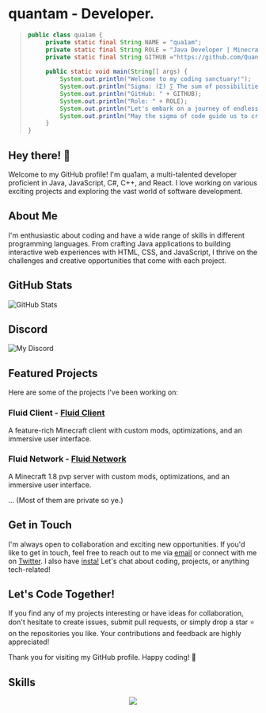 # quantam - Developer.

> ```java
> public class qua1am {
>     private static final String NAME = "qua1am";
>     private static final String ROLE = "Java Developer | Minecraft Enthusiast | Code Crafter";
>     private static final String GITHUB ="https://github.com/Quantamyt";
>     
>     public static void main(String[] args) {
>         System.out.println("Welcome to my coding sanctuary!");
>         System.out.println("Sigma: (Σ) ∑ The sum of possibilities and creativity.");
>         System.out.println("GitHub: " + GITHUB);
>         System.out.println("Role: " + ROLE);
>         System.out.println("Let's embark on a journey of endless innovation and craft stunning code!");
>         System.out.println("May the sigma of code guide us to create magic in the digital realm. 🎩✨");
>     }
> }
> ```

## Hey there! 👋

Welcome to my GitHub profile! I'm qua1am, a multi-talented developer proficient in Java, JavaScript, C#, C++, and React. I love working on various exciting projects and exploring the vast world of software development.

## About Me

I'm enthusiastic about coding and have a wide range of skills in different programming languages. From crafting Java applications to building interactive web experiences with HTML, CSS, and JavaScript, I thrive on the challenges and creative opportunities that come with each project.

## GitHub Stats

![GitHub Stats](https://github-readme-stats.vercel.app/api?username=Quantamyt&show_icons=true&count_private=true&hide=prs,issues&theme=radical)


## Discord 

![My Discord](https://discord-readme-badge.vercel.app/api?id=1121050952628183152)


## Featured Projects

Here are some of the projects I've been working on:

### Fluid Client - [Fluid Client](https://github.com/Fluid-Client-Development)

A feature-rich Minecraft client with custom mods, optimizations, and an immersive user interface.

### Fluid Network - [Fluid Network](https://github.com/Fluid-Client-Development)

A Minecraft 1.8 pvp server with custom mods, optimizations, and an immersive user interface.

... (Most of them are private so ye.)

## Get in Touch

I'm always open to collaboration and exciting new opportunities. If you'd like to get in touch, feel free to reach out to me via [email](mailto:quantamyt19@gmail.com) or connect with me on [Twitter](https://twitter.com/Quantam_). I also have [insta!](https://www.instagram.com/quantamphysicx?igsh=bGY5cDJ1bWJ3Mjg3) Let's chat about coding, projects, or anything tech-related!

## Let's Code Together!

If you find any of my projects interesting or have ideas for collaboration, don't hesitate to create issues, submit pull requests, or simply drop a star ⭐ on the repositories you like. Your contributions and feedback are highly appreciated!

Thank you for visiting my GitHub profile. Happy coding! 🚀

## Skills

<p align = "center"><img src = "https://github-widgetbox.vercel.app/api/skills?names=java,python,html,css,javascript,typescrip,csharp,cppt&includeNames=true"></p>
